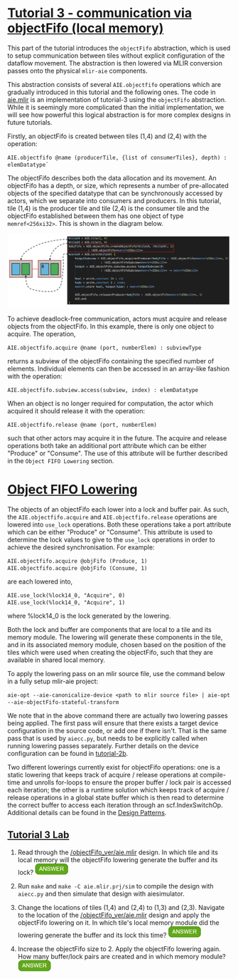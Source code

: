 <!---//===- README.md --------------------------*- Markdown -*-===//
//
// This file is licensed under the Apache License v2.0 with LLVM Exceptions.
// See https://llvm.org/LICENSE.txt for license information.
// SPDX-License-Identifier: Apache-2.0 WITH LLVM-exception
//
// Copyright (C) 2022, Advanced Micro Devices, Inc.
// 
//===----------------------------------------------------------------------===//-->

# <ins>Tutorial 3 - communication via objectFifo (local memory)</ins>

This part of the tutorial introduces the `objectFifo` abstraction, which is used to setup communication between tiles without explicit configuration of the dataflow movement. The abstraction is then lowered via MLIR conversion passes onto the physical `mlir-aie` components.

This abstraction consists of several `AIE.objectfifo` operations which are gradually introduced in this tutorial and the following ones. The code in [aie.mlir](aie.mlir) is an implementation of tutorial-3 using the `objectFifo` abstraction. While it is seemingly more complicated than the initial implementation, we will see how powerful this logical abstraction is for more complex designs in future tutorials.

Firstly, an objectFifo is created between tiles (1,4) and (2,4) with the operation:
```
AIE.objectfifo @name (producerTile, {list of consumerTiles}, depth) : elemDatatype`
```
The objectFifo describes both the data allocation and its movement. An objectFifo has a depth, or size, which represents a number of pre-allocated objects of the specified datatype that can be synchronously accessed by actors, which we separate into consumers and producers. In this tutorial, tile (1,4) is the producer tile and tile (2,4) is the consumer tile and the objectFifo established between them has one object of type `memref<256xi32>`. This is shown in the diagram below.

<img src="../../images/OF_shared.png" width="1000">

To achieve deadlock-free communication, actors must acquire and release objects from the objectFifo. In this example, there is only one object to acquire. The operation, 
```
AIE.objectfifo.acquire @name (port, numberElem) : subviewType
```
returns a subview of the objectFifo containing the specified number of elements. Individual elements can then be accessed in an array-like fashion with the operation: 
```
AIE.objectfifo.subview.access(subview, index) : elemDatatype
```
When an object is no longer required for computation, the actor which acquired it should release it with the operation:
```
AIE.objectfifo.release @name (port, numberElem)
``` 
such that other actors may acquire it in the future. The acquire and release operations both take an additional port attribute which can be either "Produce" or "Consume". The use of this attribute will be further described in the `Object FIFO Lowering` section.

# <ins>Object FIFO Lowering</ins>

The objects of an objectFifo each lower into a lock and buffer pair. As such, the `AIE.objectfifo.acquire` and `AIE.objectfifo.release` operations are lowered into `use_lock` operations. Both these operations take a port attribute which can be either "Produce" or "Consume". This attribute is used to determine the lock values to give to the `use_lock` operations in order to achieve the desired synchronisation. For example:
```
AIE.objectfifo.acquire @objFifo (Produce, 1)
AIE.objectfifo.acquire @objFifo (Consume, 1)
```
are each lowered into,
```
AIE.use_lock(%lock14_0, "Acquire", 0)
AIE.use_lock(%lock14_0, "Acquire", 1)
```
where %lock14_0 is the lock generated by the lowering.

Both the lock and buffer are components that are local to a tile and its memory module. The lowering will generate these components in the tile, and in its associated memory module, chosen based on the position of the tiles which were used when creating the objectFifo, such that they are available in shared local memory.

To apply the lowering pass on an mlir source file, use the command below in a fully setup mlir-aie project:
```
aie-opt --aie-canonicalize-device <path to mlir source file> | aie-opt --aie-objectFifo-stateful-transform
```
We note that in the above command there are actually two lowering passes being applied. The first pass will ensure that there exists a target device configuration in the source code, or add one if there isn't. That is the same pass that is used by `aiecc.py`, but needs to be explicitly called when running lowering passes separately. Further details on the device configuration can be found in [tutorial-2b](../../tutorial-2/tutorial-2b/).

Two different lowerings currently exist for objectFifo operations: one is a static lowering that keeps track of acquire / release operations at compile-time and unrolls for-loops to ensure the proper buffer / lock pair is accessed each iteration; the other is a runtime solution which keeps track of acquire / release operations in a global state buffer which is then read to determine the correct buffer to access each iteration through an scf.IndexSwitchOp. Additional details can be found in the [Design Patterns](../../../docs/AIEDesignPatterns.md).

## <ins>Tutorial 3 Lab </ins>

1. Read through the [/objectFifo_ver/aie.mlir](aie.mlir) design. In which tile and its local memory will the objectFifo lowering generate the buffer and its lock? <img src="../../images/answer1.jpg" title="On even rows tiles have local memories to their left, so the shared memory is that of tile (2,4). That is where the lowering will generate the shared buffer and lock." height=25>

2. Run `make` and `make -C aie.mlir.prj/sim` to compile the design with `aiecc.py` and then simulate that design with aiesimulator.

3. Change the locations of tiles (1,4) and (2,4) to (1,3) and (2,3). Navigate to the location of the [/objectFifo_ver/aie.mlir](aie.mlir) design and apply the objectFifo lowering on it. In which tile's local memory module did the lowering generate the buffer and its lock this time? <img src="../../images/answer1.jpg" title="On odd rows tiles have local memories to their right, so the shared memory is that of tile (1,3). That is where the lowering will generate the shared buffer and lock." height=25>

4. Increase the objectFifo size to 2. Apply the objectFifo lowering again. How many buffer/lock pairs are created and in which memory module? <img src="../../images/answer1.jpg" title="2 buffer/lock pairs are created in the shared memory of tile (1,3)." height=25>
